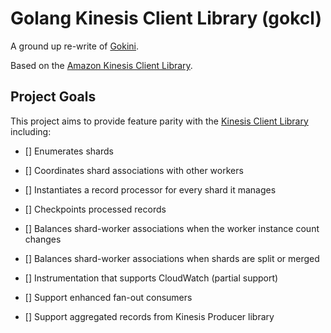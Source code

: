# Golang Kinesis Client Library (gokcl)

A ground up re-write of [Gokini](https://github.com/patrobinson/gokini).

Based on the [Amazon Kinesis Client Library](https://github.com/awslabs/amazon-kinesis-client).

## Project Goals

This project aims to provide feature parity with the [Kinesis Client Library](https://github.com/awslabs/amazon-kinesis-client) including:

- [] Enumerates shards

- [] Coordinates shard associations with other workers

- [] Instantiates a record processor for every shard it manages

- [] Checkpoints processed records

- [] Balances shard-worker associations when the worker instance count changes

- [] Balances shard-worker associations when shards are split or merged

- [] Instrumentation that supports CloudWatch (partial support)

- [] Support enhanced fan-out consumers

- [] Support aggregated records from Kinesis Producer library
